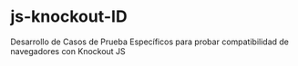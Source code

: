 # js-knockout-ID
Desarrollo de Casos de Prueba Específicos para probar compatibilidad de navegadores con Knockout JS
